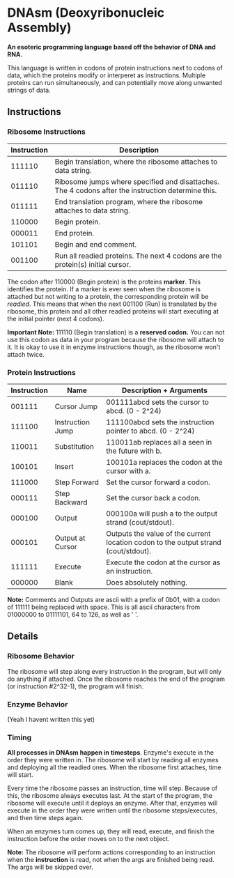 # DNAsm (Deoxyribonucleic Assembly)

**An esoteric programming language based off the behavior of DNA and RNA.**

This language is written in codons of protein instructions next to codons of data, which the proteins modify or interperet as instructions. Multiple proteins can run simultaneously, and can potentially move along unwanted strings of data.

## Instructions

### Ribosome Instructions

| Instruction | Description |
|-------------|-------------|
| 111110      | Begin translation, where the ribosome attaches to data string. |
| 011110      | Ribosome jumps where specified and disattaches. The 4 codons after the instruction determine this. |
| 011111      | End translation program, where the ribosome attaches to data string. |
| 110000      | Begin protein. |
| 000011      | End protein. |
| 101101      | Begin and end comment. |
| 001100      | Run all readied proteins. The next 4 codons are the protein(s) initial cursor. |

The codon after 110000 (Begin protein) is the proteins **marker**. This identifies the protein. If a marker is ever seen when the ribosome is attached but not writing to a protein, the corresponding protein will be *readied*. This means that when the next 001100 (Run) is translated by the ribosome, this protein and all other readied proteins will start executing at the initial pointer (next 4 codons).

**Important Note:** 111110 (Begin translation) is a **reserved codon.** You can not use this codon as data in your program because the ribosome will attach to it. It is okay to use it in enzyme instructions though, as the ribosome won't attach twice.

### Protein Instructions

| Instruction | Name | Description + Arguments |
|-------------|------|-------------------------|
| 001111      | Cursor Jump | 001111abcd sets the cursor to abcd. (0 - 2^24) |
| 111100      | Instruction Jump | 111100abcd sets the instruction pointer to abcd. (0 - 2^24) |
| 110011      | Substitution | 110011ab replaces all a seen in the future with b. |
| 100101      | Insert | 100101a replaces the codon at the cursor with a. |
| 111000      | Step Forward | Set the cursor forward a codon. |
| 000111      | Step Backward | Set the cursor back a codon. |
| 000100      | Output | 000100a will push a to the output strand (cout/stdout). |
| 000101      | Output at Cursor | Outputs the value of the current location codon to the output strand (cout/stdout). |
| 111111      | Execute | Execute the codon at the cursor as an instruction. |
| 000000      | Blank | Does absolutely nothing. |

**Note:** Comments and Outputs are ascii with a prefix of 0b01, with a codon of 111111 being replaced with space. This is all ascii characters from 01000000 to 01111101, 64 to 126, as well as ' '.

## Details

### Ribosome Behavior

The ribosome will step along every instruction in the program, but will only do anything if attached. Once the ribosome reaches the end of the program (or instruction #2^32-1), the program will finish.

### Enzyme Behavior

(Yeah I havent written this yet)

### Timing

**All processes in DNAsm happen in timesteps**. Enzyme's execute in the order they were written in. The ribosome will start by reading all enzymes and deploying all the readied ones. When the ribosome first attaches, time will start.

Every time the ribosome passes an instruction, time will step. Because of this, the ribosome always executes last. At the start of the program, the ribosome will execute until it deploys an enzyme. After that, enzymes will execute in the order they were written until the ribosome steps/executes, and then time steps again.

When an enzymes turn comes up, they will read, execute, and finish the instruction before the order moves on to the next object.

**Note:** The ribosome will perform actions corresponding to an instruction when the **instruction** is read, not when the args are finished being read. The args will be skipped over.

